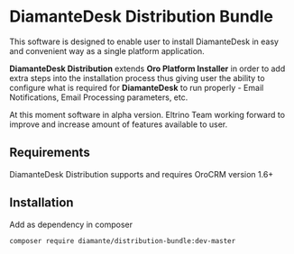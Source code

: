 DiamanteDesk Distribution Bundle
================================

This software is designed to enable user to install DiamanteDesk in easy and convenient way as a single platform application.

**DiamanteDesk Distribution** extends **Oro Platform Installer** in order to add extra steps into the installation process thus giving user the ability to configure what is required for **DiamanteDesk** to run properly - Email Notifications, Email Processing parameters, etc. 

At this moment software in alpha version. Eltrino Team working forward to improve and increase amount of features available to user.

Requirements
------------

DiamanteDesk Distribution supports and requires OroCRM version 1.6+

Installation
------------

Add as dependency in composer

```bash
composer require diamante/distribution-bundle:dev-master
```